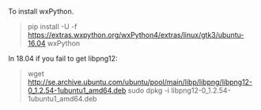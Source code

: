 To install wxPython.

> pip install -U -f https://extras.wxpython.org/wxPython4/extras/linux/gtk3/ubuntu-16.04 wxPython

In 18.04 if you fail to get libpng12:

> wget http://se.archive.ubuntu.com/ubuntu/pool/main/libp/libpng/libpng12-0_1.2.54-1ubuntu1_amd64.deb
> sudo dpkg -i libpng12-0_1.2.54-1ubuntu1_amd64.deb


